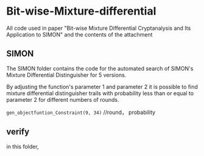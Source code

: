 # Bit-wise-Mixture-differential
All code used in paper "Bit-wise Mixture Differential Cryptanalysis and Its Application to SIMON" and the contents of the attachment

## SIMON
The SIMON folder contains the code for the automated search of SIMON's Mixture Differential Distinguisher for 5 versions.

By adjusting the function's parameter 1 and parameter 2 it is possible to find mixture differential distinguisher trails with probability less than or equal to parameter 2 for different numbers of rounds.

`gen_objectfuntion_Constraint(9, 34)` //round， probability

## verify
in this folder,
